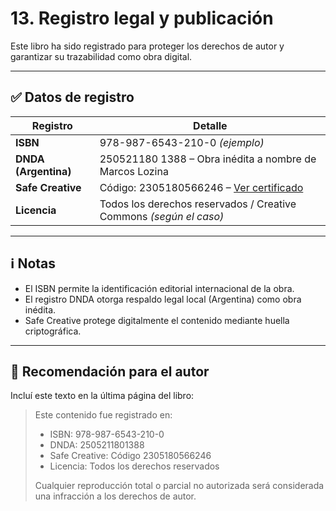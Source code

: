 
# 13. Registro legal y publicación

Este libro ha sido registrado para proteger los derechos de autor y garantizar su trazabilidad como obra digital.

---

## ✅ Datos de registro

| Registro        | Detalle                                                                                  |
|------------------|------------------------------------------------------------------------------------------|
| **ISBN**         | 978-987-6543-210-0 *(ejemplo)*                                                           |
| **DNDA (Argentina)** | 250521180 1388 – Obra inédita a nombre de Marcos Lozina                                  |
| **Safe Creative**| Código: 2305180566246 – [Ver certificado](https://www.safecreative.org/work/2305180566246) |
| **Licencia**     | Todos los derechos reservados / Creative Commons *(según el caso)*                       |

---

## ℹ️ Notas

- El ISBN permite la identificación editorial internacional de la obra.
- El registro DNDA otorga respaldo legal local (Argentina) como obra inédita.
- Safe Creative protege digitalmente el contenido mediante huella criptográfica.

---

## 📌 Recomendación para el autor

Incluí este texto en la última página del libro:

> Este contenido fue registrado en:
> - ISBN: 978-987-6543-210-0
> - DNDA: 2505211801388
> - Safe Creative: Código 2305180566246
> - Licencia: Todos los derechos reservados
>
> Cualquier reproducción total o parcial no autorizada será considerada una infracción a los derechos de autor.